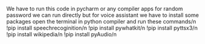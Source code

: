 We have to run this code in pycharm or any compiler apps
for random password we can run directly 
but for voice assistant we have to install some packages 
open the terminal in python compiler and run these commands/n
!pip install speechrecoginition/n
!pip install pywhatkit/n
!pip install pyttsx3/n
!pip install wikipedia/n
!pip install pyAudio/n
